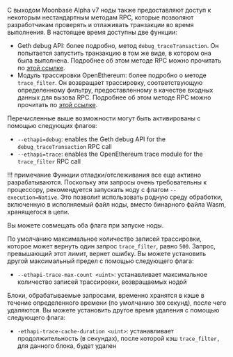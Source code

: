С выходом Moonbase Alpha v7 ноды также предоставляют доступ к некоторым нестандартным методам RPC, которые позволяют разработчикам проверять и отлаживать транзакции во время выполнения. В настоящее время доступны две функции:

 - Geth debug API: более подробно, метод `debug_traceTransaction`. Он попытается запустить транзакцию в том же виде, в котором она была выполнена. Подробнее об этом методе RPC можно прочитать по [этой ссылке](https://geth.ethereum.org/docs/rpc/ns-debug#debug_tracetransaction).
 - Модуль трассировки OpenEthereum: более подробно о методе `trace_filter`. Он возвращает трассировку, соответствующую определенному фильтру, предоставленному в качестве входных данных для вызова RPC. Подробнее об этом методе RPC можно прочитать по [этой ссылке](https://openethereum.github.io/JSONRPC-trace-module#trace_filter).

Перечисленные выше возможности могут быть активированы с помощью следующих флагов:

 - `--ethapi=debug`: enables the Geth debug API for the `debug_traceTransaction` RPC call
 - `--ethapi=trace`: enables the OpenEthereum trace module for the `trace_filter` RPC call

!!! примечание
    Функции отладки/отслеживания все еще активно разрабатываются. Поскольку эти запросы очень требовательны к процессору, рекомендуется запускать ноду с флагом `--execution=Native`. Это позволит использовать родную среду обработки, включенную в исполняемый файл ноды, вместо бинарного файла Wasm, хранящегося в цепи.

Вы можете совмещать оба флага при запуске ноды. 

По умолчанию максимальное количество записей трассировки, которое может вернуть один запрос `trace_filter`, равно `500`. Запрос, превышающий этот лимит, вернет ошибку. Вы можете установить другой максимальный предел с помощью следующего флага:

 - `--ethapi-trace-max-count <uint>`: устанавливает максимальное количество записей трассировки, возвращаемых нодой

Блоки, обрабатываемые запросами, временно хранятся в кэше в течение определенного времени (по умолчанию `300` секунд), после чего удаляются. Вы можете установить другое время удаления с помощью следующего флага:

 - `-ethapi-trace-cache-duration <uint>`: устанавливает продолжительность (в секундах), после которой кэш `trace_filter,` для данного блока, будет удален
